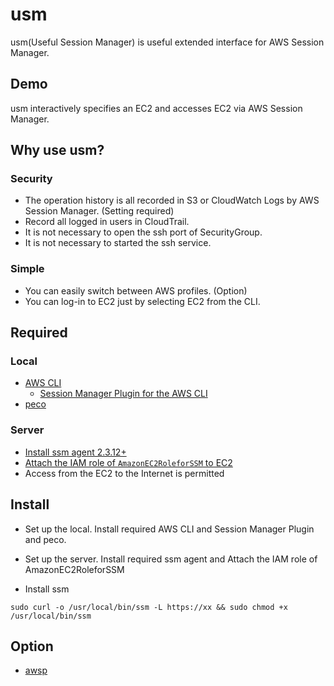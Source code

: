 # usm
usm(Useful Session Manager) is useful extended interface for AWS Session Manager.

## Demo
usm interactively specifies an EC2 and accesses EC2 via AWS Session Manager.

## Why use usm?
### Security
- The operation history is all recorded in S3 or CloudWatch Logs by AWS Session Manager. (Setting required)
- Record all logged in users in CloudTrail.
- It is not necessary to open the ssh port of SecurityGroup.
- It is not necessary to started the ssh service.

### Simple
- You can easily switch between AWS profiles. (Option)
- You can log-in to EC2 just by selecting EC2 from the CLI.

## Required
### Local
- [AWS CLI](https://docs.aws.amazon.com/ja_jp/cli/latest/userguide/installing.html)
  - [Session Manager Plugin for the AWS CLI](https://docs.aws.amazon.com/ja_jp/systems-manager/latest/userguide/session-manager-working-with-install-plugin.html)
- [peco](https://github.com/peco/peco)

### Server
- [Install ssm agent 2.3.12+](https://docs.aws.amazon.com/ja_jp/systems-manager/latest/userguide/sysman-manual-agent-install.html)
- [Attach the IAM role of `AmazonEC2RoleforSSM` to EC2](https://docs.aws.amazon.com/ja_jp/systems-manager/latest/userguide/systems-manager-access.html)
- Access from the EC2 to the Internet is permitted

## Install
- Set up the local. Install required AWS CLI and Session Manager Plugin and peco.
- Set up the server. Install required ssm agent and Attach the IAM role of AmazonEC2RoleforSSM

- Install ssm
```
sudo curl -o /usr/local/bin/ssm -L https://xx && sudo chmod +x /usr/local/bin/ssm
```

## Option
- [awsp](https://github.com/johnnyopao/awsp)
